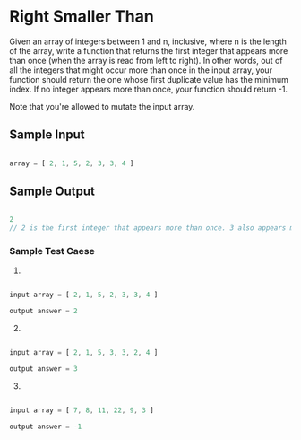 # Right Smaller Than


Given an array of integers between 1 and n, inclusive, where n is the length of the array, write a function that returns the first integer that appears more than once (when the array is read from left to right). In other words, out of all the integers that might occur more than once in the input array, your function should return the one whose first duplicate value has the minimum index. If no integer appears more than once, your function should return  -1. 

Note that you're allowed to mutate the input array. 


## Sample Input

```js

array = [ 2, 1, 5, 2, 3, 3, 4 ]

```

## Sample Output

```js

2
// 2 is the first integer that appears more than once. 3 also appears more than once, but the second 3 appears after the second 

```
### Sample Test Caese

1. 
```js

input array = [ 2, 1, 5, 2, 3, 3, 4 ]

output answer = 2

```

2. 
```js

input array = [ 2, 1, 5, 3, 3, 2, 4 ]

output answer = 3

```

3. 
```js

input array = [ 7, 8, 11, 22, 9, 3 ]

output answer = -1

```